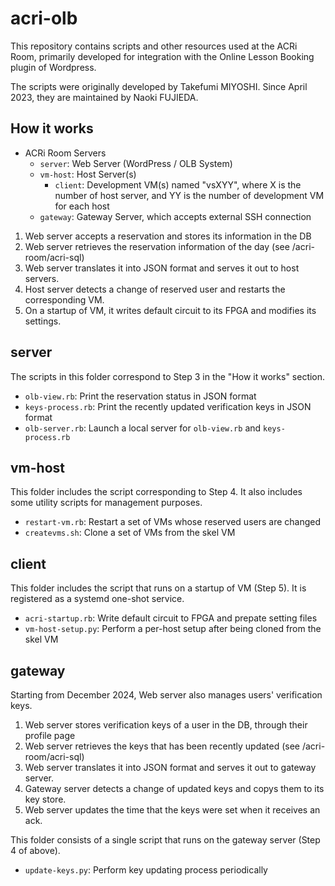 # acri-olb

This repository contains scripts and other resources used at the ACRi Room,
primarily developed for integration with the Online Lesson Booking plugin of Wordpress.

The scripts were originally developed by Takefumi MIYOSHI.
Since April 2023, they are maintained by Naoki FUJIEDA.

## How it works

- ACRi Room Servers
  - `server`: Web Server (WordPress / OLB System)
  - `vm-host`: Host Server(s)
    - `client`: Development VM(s) named "vsXYY", where X is the number of host server,
      and YY is the number of development VM for each host
  - `gateway`: Gateway Server, which accepts external SSH connection

1. Web server accepts a reservation and stores its information in the DB
2. Web server retrieves the reservation information of the day (see /acri-room/acri-sql)
3. Web server translates it into JSON format and serves it out to host servers.
4. Host server detects a change of reserved user and restarts the corresponding VM.
5. On a startup of VM, it writes default circuit to its FPGA and modifies its settings.

## server

The scripts in this folder correspond to Step 3 in the "How it works" section.

- `olb-view.rb`: Print the reservation status in JSON format
- `keys-process.rb`: Print the recently updated verification keys in JSON format
- `olb-server.rb`: Launch a local server for `olb-view.rb` and `keys-process.rb`

## vm-host

This folder includes the script corresponding to Step 4.
It also includes some utility scripts for management purposes.

- `restart-vm.rb`: Restart a set of VMs whose reserved users are changed
- `createvms.sh`: Clone a set of VMs from the skel VM

## client

This folder includes the script that runs on a startup of VM (Step 5).
It is registered as a systemd one-shot service.

- `acri-startup.rb`: Write default circuit to FPGA and prepate setting files
- `vm-host-setup.py`: Perform a per-host setup after being cloned from the skel VM

## gateway

Starting from December 2024, Web server also manages users' verification keys.

1. Web server stores verification keys of a user in the DB, through their profile page
2. Web server retrieves the keys that has been recently updated (see /acri-room/acri-sql)
3. Web server translates it into JSON format and serves it out to gateway server.
4. Gateway server detects a change of updated keys and copys them to its key store.
5. Web server updates the time that the keys were set when it receives an ack.

This folder consists of a single script that runs on the gateway server (Step 4 of above).

- `update-keys.py`: Perform key updating process periodically
